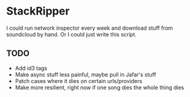 # StackRipper

I could run network inspector every week and download stuff from
soundcloud by hand. Or I could just write this script.

## TODO

- Add id3 tags
- Make async stuff less painful, maybe pull in Jafar's stuff
- Patch cases where it dies on certain urls/providers
- Make more resilient, right now if one song dies the whole thing dies
